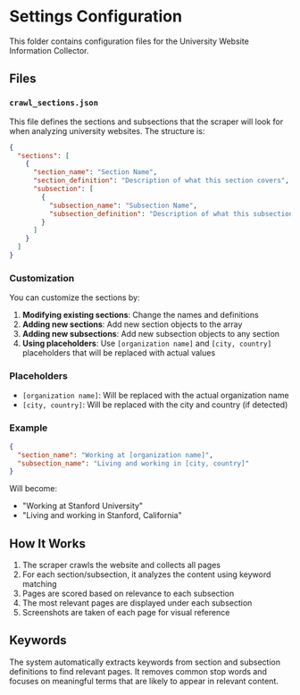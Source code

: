 # Settings Configuration

This folder contains configuration files for the University Website Information Collector.

## Files

### `crawl_sections.json`

This file defines the sections and subsections that the scraper will look for when analyzing university websites. The structure is:

```json
{
  "sections": [
    {
      "section_name": "Section Name",
      "section_definition": "Description of what this section covers",
      "subsection": [
        {
          "subsection_name": "Subsection Name",
          "subsection_definition": "Description of what this subsection covers"
        }
      ]
    }
  ]
}
```

### Customization

You can customize the sections by:

1. **Modifying existing sections**: Change the names and definitions
2. **Adding new sections**: Add new section objects to the array
3. **Adding new subsections**: Add new subsection objects to any section
4. **Using placeholders**: Use `[organization name]` and `[city, country]` placeholders that will be replaced with actual values

### Placeholders

- `[organization name]`: Will be replaced with the actual organization name
- `[city, country]`: Will be replaced with the city and country (if detected)

### Example

```json
{
  "section_name": "Working at [organization name]",
  "subsection_name": "Living and working in [city, country]"
}
```

Will become:
- "Working at Stanford University"
- "Living and working in Stanford, California"

## How It Works

1. The scraper crawls the website and collects all pages
2. For each section/subsection, it analyzes the content using keyword matching
3. Pages are scored based on relevance to each subsection
4. The most relevant pages are displayed under each subsection
5. Screenshots are taken of each page for visual reference

## Keywords

The system automatically extracts keywords from section and subsection definitions to find relevant pages. It removes common stop words and focuses on meaningful terms that are likely to appear in relevant content.
